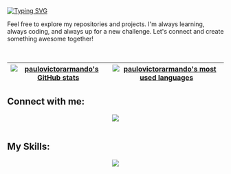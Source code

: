<a href="https://git.io/typing-svg">
<img src="https://readme-typing-svg.demolab.com?font=Fira+Code&weight=800&size=25&pause=1000&width=435&lines=Hi%2C+my+name+is+Paulo+Armando;Welcome+to+My+GitHub+Profile!" alt="Typing SVG" />
</a>

<p>
Feel free to explore my repositories and projects. I'm always learning, always coding, and always up for a new challenge. Let's connect and create something awesome   together!
</p>
<br>

| [![paulovictorarmando's GitHub stats](https://github-readme-stats.vercel.app/api?username=paulovictorarmando&count_private=true&show_icons=true&hide=issues&hide_border=true&theme=tokyonight&locale=en)](https://github.com/paulovictorarmando?tab=repositories) | [![paulovictorarmando's most used languages](https://github-readme-stats.vercel.app/api/top-langs/?username=paulovictorarmando&layout=compact&hide_border=true&theme=tokyonight&locale=en)](https://github.com/paulovictorarmando?tab=repositories) |
|:-:|:-:|
  
  ## Connect with me:
 
<div align="center">  
 <a href="https://www.linkedin.com/in/paulovictorarmando" target="_blank"><img src="https://img.shields.io/badge/-LinkedIn-%230077B5?style=for-the-badge&logo=linkedin&logoColor=white" target="_blank"></a>    
</div><br>

## My Skills:
<p align="center">
  <a href="https://skillicons.dev">
    <img src="https://skillicons.dev/icons?i=git,github,linux,java,docker, spring" />
  </a>
</p>

